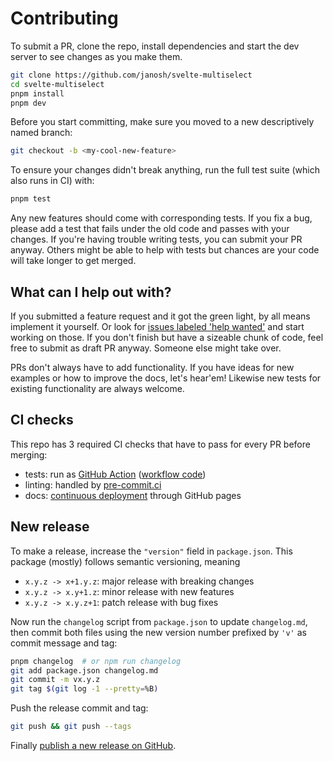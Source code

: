 # Contributing

To submit a PR, clone the repo, install dependencies and start the dev server to see changes as you make them.

```sh
git clone https://github.com/janosh/svelte-multiselect
cd svelte-multiselect
pnpm install
pnpm dev
```

Before you start committing, make sure you moved to a new descriptively named branch:

```sh
git checkout -b <my-cool-new-feature>
```

To ensure your changes didn't break anything, run the full test suite (which also runs in CI) with:

```sh
pnpm test
```

Any new features should come with corresponding tests. If you fix a bug, please add a test that fails under the old code and passes with your changes. If you're having trouble writing tests, you can submit your PR anyway. Others might be able to help with tests but chances are your code will take longer to get merged.

## What can I help out with?

If you submitted a feature request and it got the green light, by all means implement it yourself. Or look for [issues labeled 'help wanted'](https://github.com/janosh/svelte-multiselect/issues?q=is%3Aissue+is%3Aopen+label%3A%22help+wanted%22) and start working on those. If you don't finish but have a sizeable chunk of code, feel free to submit as draft PR anyway. Someone else might take over.

PRs don't always have to add functionality. If you have ideas for new examples or how to improve the docs, let's hear'em! Likewise new tests for existing functionality are always welcome.

## CI checks

This repo has 3 required CI checks that have to pass for every PR before merging:

- tests: run as [GitHub Action](https://github.com/janosh/svelte-multiselect/actions/workflows/test.yml) ([workflow code](https://github.com/janosh/svelte-multiselect/blob/changelog-page/.github/workflows/test.yml))
- linting: handled by [pre-commit.ci](https://results.pre-commit.ci/repo/github/365228700)
- docs: [continuous deployment](https://github.com/janosh/svelte-multiselect/deployments) through GitHub pages

## New release

To make a release, increase the `"version"` field in `package.json`. This package (mostly) follows semantic versioning, meaning

- `x.y.z -> x+1.y.z`: major release with breaking changes
- `x.y.z -> x.y+1.z`: minor release with new features
- `x.y.z -> x.y.z+1`: patch release with bug fixes

Now run the `changelog` script from `package.json` to update `changelog.md`, then commit both files using the new version number prefixed by `'v'` as commit message and tag:

```sh
pnpm changelog  # or npm run changelog
git add package.json changelog.md
git commit -m vx.y.z
git tag $(git log -1 --pretty=%B)
```

Push the release commit and tag:

```sh
git push && git push --tags
```

Finally [publish a new release on GitHub](https://github.com/janosh/svelte-multiselect/releases/new).

